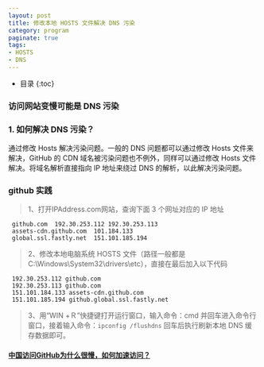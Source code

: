 ```yaml
---
layout: post
title: 修改本地 HOSTS 文件解决 DNS 污染
category: program
paginate: true
tags:
- HOSTS
- DNS
---
```

* 目录
{:toc}
### 访问网站变慢可能是 DNS 污染
### 1. 如何解决 DNS 污染？
 通过修改 Hosts 解决污染问题。一般的 DNS 问题都可以通过修改 Hosts 文件来解决，GitHub 的 CDN 域名被污染问题也不例外，同样可以通过修改 Hosts 文件解决。将域名解析直接指向 IP 地址来绕过 DNS
  的解析，以此解决污染问题。  
  
### github 实践
> 1、打开IPAddress.com网站，查询下面 3 个网址对应的 IP 地址  
 
   ```text
    github.com  192.30.253.112 192.30.253.113
    assets-cdn.github.com  101.184.133
    global.ssl.fastly.net  151.101.185.194
   ```
> 2、修改本地电脑系统 HOSTS 文件（路径一般都是 C:\Windows\System32\drivers\etc），直接在最后加入以下代码  
   ```text
    192.30.253.112 github.com
    192.30.253.113 github.com
    151.101.184.133 assets-cdn.github.com
    151.101.185.194 github.global.ssl.fastly.net
   ```

> 3、用“WIN +Ｒ”快捷键打开运行窗口，输入命令：cmd 并回车进入命令行窗口，接着输入命令：`ipconfig /flushdns` 回车后执行刷新本地 DNS 缓存数据即可。  

#### [中国访问GitHub为什么很慢，如何加速访问？](https://boke112.com/post/6397.html)